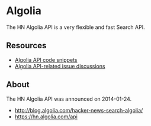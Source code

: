 # Algolia

The HN Algolia API is a very flexible and fast Search API.


## Resources

- [Algolia API code snippets](/algolia/snippets)
- [Algolia API-related issue discussions](https://github.com/hnapi-users/hnapi-users/labels/Algolia%20API)


## About

The HN Algolia API was announced on 2014-01-24.

- http://blog.algolia.com/hacker-news-search-algolia/
- https://hn.algolia.com/api

